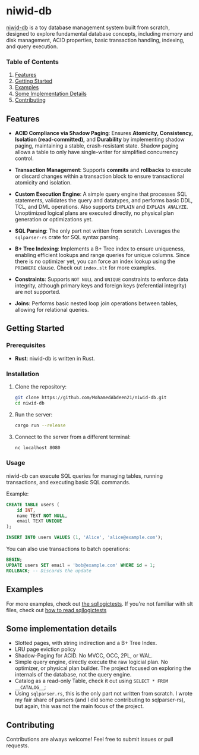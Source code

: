 # niwid-db

[niwid-db](https://github.com/MohamedAbdeen21/niwid-db) is a toy database management system built from scratch, designed to explore fundamental database concepts, including memory and disk management, ACID properties, basic transaction handling, indexing, and query execution.

### Table of Contents

1. [Features](#features)
2. [Getting Started](#getting-started)
3. [Examples](#examples)
4. [Some Implementation Details](#some-implementation-details)
5. [Contributing](#contributing)

## Features

- **ACID Compliance via Shadow Paging**: Ensures **Atomicity, Consistency, Isolation (read-committed),** and **Durability** by implementing shadow paging, maintaining a stable, crash-resistant state. Shadow paging allows a table to only have single-writer for simplified concurrency control.

- **Transaction Management**: Supports **commits** and **rollbacks** to execute or discard changes within a transaction block to ensure transactional atomicity and isolation.

- **Custom Execution Engine**: A simple query engine that processes SQL statements, validates the query and datatypes, and performs basic DDL, TCL, and DML operations. Also supports `EXPLAIN` and `EXPLAIN ANALYZE`. Unoptimized logical plans are executed directly, no physical plan generation or optimizations yet.

- **SQL Parsing**: The only part not written from scratch. Leverages the `sqlparser-rs` crate for SQL syntax parsing.

- **B+ Tree Indexing**: Implements a B+ Tree index to ensure uniqueness, enabling efficient lookups and range queries for unique columns. Since there is no optimizer yet, you can force an index lookup using the `PREWHERE` clause. Check out `index.slt` for more examples.

- **Constraints**: Supports `NOT NULL` and `UNIQUE` constraints to enforce data integrity, although primary keys and foreign keys (referential integrity) are not supported.

- **Joins**: Performs basic nested loop join operations between tables, allowing for relational queries.

## Getting Started

### Prerequisites

- **Rust**: niwid-db is written in Rust.

### Installation

1. Clone the repository:
   ```bash
   git clone https://github.com/MohamedAbdeen21/niwid-db.git
   cd niwid-db
   ```

2. Run the server:
   ```bash
   cargo run --release
   ```

3. Connect to the server from a different terminal:
   ```bash
   nc localhost 8080
   ```

### Usage

niwid-db can execute SQL queries for managing tables, running transactions, and executing basic SQL commands.

Example:
```sql
CREATE TABLE users (
    id INT,
    name TEXT NOT NULL,
    email TEXT UNIQUE
);

INSERT INTO users VALUES (1, 'Alice', 'alice@example.com');
```

You can also use transactions to batch operations:
```sql
BEGIN;
UPDATE users SET email = 'bob@example.com' WHERE id = 1;
ROLLBACK; -- Discards the update
```

## Examples

For more examples, check out [the sqllogictests](https://github.com/MohamedAbdeen21/niwid-db/tree/main/src/sqllogictest/slt_files). If you're not familiar with slt files, check out [how to read sqllogictests](https://github.com/MohamedAbdeen21/niwid-db/blob/main/src/sqllogictest/README.md)

## Some implementation details

- Slotted pages, with string indirection and a B+ Tree Index.
- LRU page eviction policy
- Shadow-Paging for ACID. No MVCC, OCC, 2PL, or WAL.
- Simple query engine, directly execute the raw logicial plan. No optimizer, or physical plan builder. The project focused on
exploring the internals of the database, not the query engine.
- Catalog as a read-only Table, check it out using `SELECT * FROM __CATALOG__`;
- Using `sqlparser.rs`, this is the only part not written from scratch. I wrote my fair share of parsers (and I did some contributing to sqlparser-rs), but again, this was not the main focus of the project.

## Contributing

Contributions are always welcome! Feel free to submit issues or pull requests.
